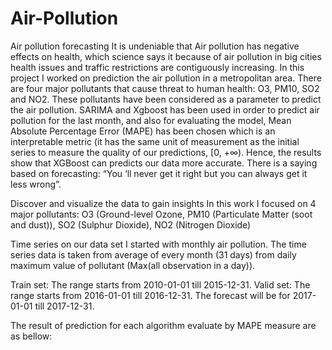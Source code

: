 # Air-Pollution

Air pollution forecasting
It is undeniable that Air pollution has negative effects on health, which science says it because of air pollution in big cities health issues and traffic restrictions are contiguously increasing. In this project I worked on prediction the air pollution in a metropolitan area. There are four major pollutants that cause threat to human health: O3, PM10, SO2 and NO2. These pollutants have been considered as a parameter to predict the air pollution. SARIMA and Xgboost has been used in order to predict air pollution for the last month, and also for evaluating the model, Mean Absolute Percentage Error (MAPE) has been chosen which is an interpretable metric (it has the same unit of measurement as the initial series to measure the quality of our predictions, [0, +∞). Hence, the results show that XGBoost can predicts our data more accurate. There is a saying based on forecasting: “You ‘ll never get it right but you can always get it less wrong”.

Discover and visualize the data to gain insights 
In this work I focused on 4 major pollutants: O3 (Ground-level Ozone, PM10 (Particulate Matter (soot and dust)), SO2 (Sulphur Dioxide), NO2 (Nitrogen Dioxide)

Time series on our data set
I started with monthly air pollution. The time series data is taken from average of every month (31 days) from daily maximum value of pollutant (Max(all observation in a day)).

Train set: The range starts from 2010-01-01 till 2015-12-31.
Valid set: The range starts from 2016-01-01 till 2016-12-31.
The forecast will be for 2017-01-01 till 2017-12-31.

The result of prediction for each algorithm evaluate by MAPE measure are as bellow:

<img scr='images/MAPE measure.png'>
